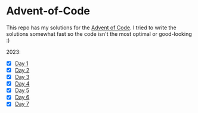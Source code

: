 # Advent-of-Code

This repo has my solutions for the [Advent of Code](https://adventofcode.com/).
I tried to write the solutions somewhat fast so the code isn't the most optimal or good-looking :)

2023:
- [x] [Day 1](2023/Day%201)
- [x] [Day 2](2023/Day%202)
- [x] [Day 3](2023/Day%203)      
- [x] [Day 4](2023/Day%204)
- [x] [Day 5](2023/Day%205)
- [x] [Day 6](2023/Day%206)
- [x] [Day 7](2023/Day%207)